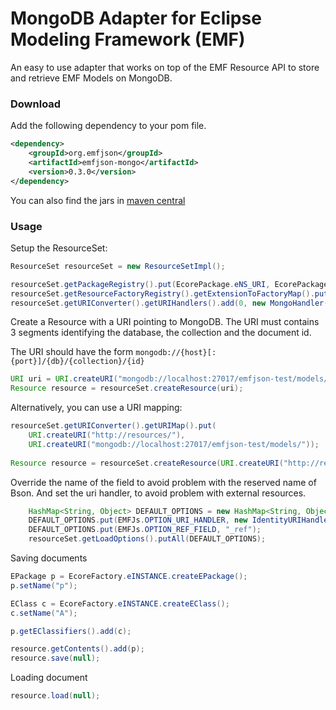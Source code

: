 # MongoDB Adapter for Eclipse Modeling Framework (EMF)

An easy to use adapter that works on top of the EMF Resource API to store and retrieve EMF Models on MongoDB.

### Download

Add the following dependency to your pom file.

```xml
<dependency>
    <groupId>org.emfjson</groupId>
    <artifactId>emfjson-mongo</artifactId>
    <version>0.3.0</version>
</dependency>
```

You can also find the jars in [maven central](http://search.maven.org/#search|ga|1|emfjson-mongo)

### Usage

Setup the ResourceSet:

```java
ResourceSet resourceSet = new ResourceSetImpl();

resourceSet.getPackageRegistry().put(EcorePackage.eNS_URI, EcorePackage.eINSTANCE);
resourceSet.getResourceFactoryRegistry().getExtensionToFactoryMap().put("*", new JsonResourceFactory());
resourceSet.getURIConverter().getURIHandlers().add(0, new MongoHandler());
```

Create a Resource with a URI pointing to MongoDB. The URI must contains 3 segments identifying the database, the collection and the document id.

The URI should have the form ```mongodb://{host}[:{port}]/{db}/{collection}/{id}```

```java
URI uri = URI.createURI("mongodb://localhost:27017/emfjson-test/models/model1");
Resource resource = resourceSet.createResource(uri);
```

Alternatively, you can use a URI mapping:

```java
resourceSet.getURIConverter().getURIMap().put(
	URI.createURI("http://resources/"), 
	URI.createURI("mongodb://localhost:27017/emfjson-test/models/"));
	
Resource resource = resourceSet.createResource(URI.createURI("http://resources/model1"));
```

Override the name of the field to avoid problem with the reserved name of Bson. And set the uri handler, to avoid problem with external resources.

```java
	HashMap<String, Object> DEFAULT_OPTIONS = new HashMap<String, Object>();
	DEFAULT_OPTIONS.put(EMFJs.OPTION_URI_HANDLER, new IdentityURIHandler());
	DEFAULT_OPTIONS.put(EMFJs.OPTION_REF_FIELD, "_ref");
	resourceSet.getLoadOptions().putAll(DEFAULT_OPTIONS);
```

Saving documents

```java
EPackage p = EcoreFactory.eINSTANCE.createEPackage();
p.setName("p");

EClass c = EcoreFactory.eINSTANCE.createEClass();
c.setName("A");

p.getEClassifiers().add(c);

resource.getContents().add(p);
resource.save(null);
```

Loading document

```java
resource.load(null);
```
